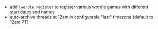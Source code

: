 - add `!wordle register` to register various wordle games with different start dates and names
- auto-archive threads at 12am in configurable "last" timezone (default to 12am PT)
